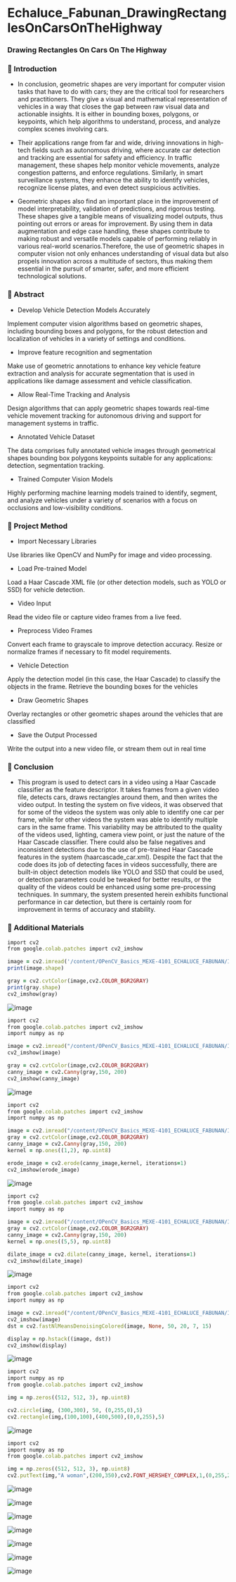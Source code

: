 # Echaluce_Fabunan_DrawingRectanglesOnCarsOnTheHighway

### Drawing Rectangles On Cars On The Highway

### 🚗 Introduction

- In conclusion, geometric shapes are very important for computer vision tasks that have to do with cars; they are the critical tool for researchers and practitioners. They give a visual and mathematical representation of vehicles in a way that closes the gap between raw visual data and actionable insights. It is either in bounding boxes, polygons, or keypoints, which help algorithms to understand, process, and analyze complex scenes involving cars.

- Their applications range from far and wide, driving innovations in high-tech fields such as autonomous driving, where accurate car detection and tracking are essential for safety and efficiency. In traffic management, these shapes help monitor vehicle movements, analyze congestion patterns, and enforce regulations. Similarly, in smart surveillance systems, they enhance the ability to identify vehicles, recognize license plates, and even detect suspicious activities.

- Geometric shapes also find an important place in the improvement of model interpretability, validation of predictions, and rigorous testing. These shapes give a tangible means of visualizing model outputs, thus pointing out errors or areas for improvement. By using them in data augmentation and edge case handling, these shapes contribute to making robust and versatile models capable of performing reliably in various real-world scenarios.Therefore, the use of geometric shapes in computer vision not only enhances understanding of visual data but also propels innovation across a multitude of sectors, thus making them essential in the pursuit of smarter, safer, and more efficient technological solutions.

### 🚗 Abstract

- Develop Vehicle Detection Models Accurately
  
Implement computer vision algorithms based on geometric shapes, including bounding boxes and polygons, for the robust detection and localization of vehicles in a variety of settings and conditions.

- Improve feature recognition and segmentation
  
Make use of geometric annotations to enhance key vehicle feature extraction and analysis for accurate segmentation that is used in applications like damage assessment and vehicle classification.

- Allow Real-Time Tracking and Analysis
  
Design algorithms that can apply geometric shapes towards real-time vehicle movement tracking for autonomous driving and support for management systems in traffic.

- Annotated Vehicle Dataset
  
The data comprises fully annotated vehicle images through geometrical shapes bounding box polygons keypoints suitable for any applications: detection, segmentation tracking.

- Trained Computer Vision Models
  
Highly performing machine learning models trained to identify, segment, and analyze vehicles under a variety of scenarios with a focus on occlusions and low-visibility conditions.

### 🚗 Project Method


- Import Necessary Libraries
  
Use libraries like OpenCV and NumPy for image and video processing.

- Load Pre-trained Model
  
Load a Haar Cascade XML file (or other detection models, such as YOLO or SSD) for vehicle detection.

- Video Input
  
Read the video file or capture video frames from a live feed.

- Preprocess Video Frames
  
Convert each frame to grayscale to improve detection accuracy.
Resize or normalize frames if necessary to fit model requirements.

- Vehicle Detection
 
Apply the detection model (in this case, the Haar Cascade) to classify the objects in the frame.
Retrieve the bounding boxes for the vehicles

- Draw Geometric Shapes

Overlay rectangles or other geometric shapes around the vehicles that are classified

- Save the Output Processed
  
Write the output into a new video file, or stream them out in real time


### 🚗 Conclusion

- This program is used to detect cars in a video using a Haar Cascade classifier as the feature descriptor. It takes frames from a given video file, detects cars, draws rectangles around them, and then writes the video output. In testing the system on five videos, it was observed that for some of the videos the system was only able to identify one car per frame, while for other videos the system was able to identify multiple cars in the same frame. This variability may be attributed to the quality of the videos used, lighting, camera view point, or just the nature of the Haar Cascade classifier. There could also be false negatives and inconsistent detections due to the use of pre-trained Haar Cascade features in the system (haarcascade_car.xml). Despite the fact that the code does its job of detecting faces in videos successfully, there are built-in object detection models like YOLO and SSD that could be used, or detection parameters could be tweaked for better results, or the quality of the videos could be enhanced using some pre-processing techniques. In summary, the system presented herein exhibits functional performance in car detection, but there is certainly room for improvement in terms of accuracy and stability.

### 🚗 Additional Materials

```ruby
import cv2
from google.colab.patches import cv2_imshow

image = cv2.imread('/content/OPenCV_Basics_MEXE-4101_ECHALUCE_FABUNAN/Images/woman.jpg')
print(image.shape)

gray = cv2.cvtColor(image,cv2.COLOR_BGR2GRAY)
print(gray.shape)
cv2_imshow(gray)
```

![image](https://github.com/user-attachments/assets/45dbb238-2467-4c8f-8f64-46b83141abda)

```ruby
import cv2
from google.colab.patches import cv2_imshow
import numpy as np

image = cv2.imread("/content/OPenCV_Basics_MEXE-4101_ECHALUCE_FABUNAN/Images/woman.jpg")
cv2_imshow(image)

gray = cv2.cvtColor(image,cv2.COLOR_BGR2GRAY)
canny_image = cv2.Canny(gray,150, 200)
cv2_imshow(canny_image)

```
![image](https://github.com/user-attachments/assets/0aada210-c0b3-472e-a5ef-a22bfd35ff9b)

```ruby
import cv2
from google.colab.patches import cv2_imshow
import numpy as np

image = cv2.imread("/content/OPenCV_Basics_MEXE-4101_ECHALUCE_FABUNAN/Images/woman.jpg")
gray = cv2.cvtColor(image,cv2.COLOR_BGR2GRAY)
canny_image = cv2.Canny(gray,150, 200)
kernel = np.ones((1,2), np.uint8)

erode_image = cv2.erode(canny_image,kernel, iterations=1)
cv2_imshow(erode_image)
```

![image](https://github.com/user-attachments/assets/131a922d-f08d-4ea1-bf2c-7b13c27169ef)

```ruby
import cv2
from google.colab.patches import cv2_imshow
import numpy as np

image = cv2.imread("/content/OPenCV_Basics_MEXE-4101_ECHALUCE_FABUNAN/Images/woman.jpg")
gray = cv2.cvtColor(image,cv2.COLOR_BGR2GRAY)
canny_image = cv2.Canny(gray,150, 200)
kernel = np.ones((5,5), np.uint8)

dilate_image = cv2.dilate(canny_image, kernel, iterations=1)
cv2_imshow(dilate_image)
```

![image](https://github.com/user-attachments/assets/2e156f4f-b7a7-4ed3-869d-8aa048e6f589)

```ruby
import cv2
from google.colab.patches import cv2_imshow
import numpy as np

image = cv2.imread("/content/OPenCV_Basics_MEXE-4101_ECHALUCE_FABUNAN/Images/woman.jpg")
cv2_imshow(image)
dst = cv2.fastNlMeansDenoisingColored(image, None, 50, 20, 7, 15)

display = np.hstack((image, dst))
cv2_imshow(display)
```
![image](https://github.com/user-attachments/assets/2c0561f1-d155-4e51-9b79-b171b52252d6)

```ruby
import cv2
import numpy as np
from google.colab.patches import cv2_imshow

img = np.zeros((512, 512, 3), np.uint8)

cv2.circle(img, (300,300), 50, (0,255,0),5)
cv2.rectangle(img,(100,100),(400,500),(0,0,255),5)
```
![image](https://github.com/user-attachments/assets/251757c8-6f00-4573-b412-73a0b78b08da)

```ruby
import cv2
import numpy as np
from google.colab.patches import cv2_imshow

img = np.zeros((512, 512, 3), np.uint8)
cv2.putText(img,"A woman",(200,350),cv2.FONT_HERSHEY_COMPLEX,1,(0,255,255),2)
```
![image](https://github.com/user-attachments/assets/6645c2ac-9fbf-4657-b41a-da49d67a4a6b)



![image](https://github.com/user-attachments/assets/77e6fa78-0643-4fb7-a9cb-e69c8bfab0e3)

![image](https://github.com/user-attachments/assets/bac81746-5142-4d18-99b3-fbec35d0f53d)

![image](https://github.com/user-attachments/assets/2ee39d3d-978a-411f-b2bc-e4eef5485554)

![image](https://github.com/user-attachments/assets/be388145-0dbb-4a5d-ab50-06e262c4e431)

![image](https://github.com/user-attachments/assets/b84a2b70-0291-4999-8847-81a413afbc77)

![image](https://github.com/user-attachments/assets/92328f6a-f9ff-49dd-bae1-fe9bc259d0ec)






